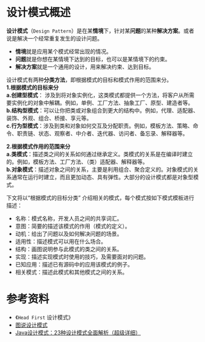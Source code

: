 设计模式概述  
====================
**设计模式**（`Design Pattern`）是在某**情境**下，针对某**问题**的某种**解决方案**。或者说是解决一个经常重复发生的设计问题。

- **情境**就是应用某个模式经常出现的情况。
- **问题**就是你想在某情境下达到的目标，也可以是某情境下的约束。
- **解决方案**就是一个通用的设计，用来解决约束、达到目标。

设计模式有两种**分类方法**，即根据模式的目标和模式作用的范围来分。  
**1.根据模式的目标来分**  
**a.创建型模式**： 涉及到将对象实例化，这类模式都提供一个方法，将客户从所需要实例化的对象中解耦。例如，单例、工厂方法、抽象工厂、原型、建造者等。  
**b.结构型模式**：可以让你把类或对象组合到更大的结构中。例如，代理、适配器、装饰、外观、组合、桥接、享元等。  
**c.行为型模式**：涉及到类和对象如何交互及分配职责。例如，模板方法、策略、命令、职责链、状态、观察者、中介者、迭代器、访问者、备忘录、解释器等。  

**2.根据模式作用的范围来分**  
**a.类模式**：描述类之间的关系如何通过继承定义。类模式的关系是在编译时建立的。例如，模板方法、工厂方法、（类）适配器、解释器等。  
**b.对象模式**：描述对象之间的关系，主要是利用组合、聚合定义的。对象模式的关系通常在运行时建立，而且更加动态、具有弹性。大部分的设计模式都是对象型模式。

下文将以“根据模式的目标分类” 介绍相关的模式，每个模式按如下模式模板进行描述：  
    
- 名称：模式名称，开发人员之间的共享词汇。
- 意图：简要的描述该模式的作用（模式的定义）。
- 动机：给出了问题以及如何解决问题的场景。
- 适用性：描述模式可以用在什么场合。
- 结构：画图说明参与此模式的类之间的关系。
- 实现：描述实现模式时使用的技巧，及需要面对的问题。
- 已知应用：描述已有源码中的应用该模式的例子。
- 相关模式：描述此模式和其他模式之间的关系。


# 参考资料
- 《`Head First` 设计模式》
- [图说设计模式](https://design-patterns.readthedocs.io/zh_CN/latest/index.html)
- [Java设计模式：23种设计模式全面解析（超级详细）](http://c.biancheng.net/design_pattern/)
